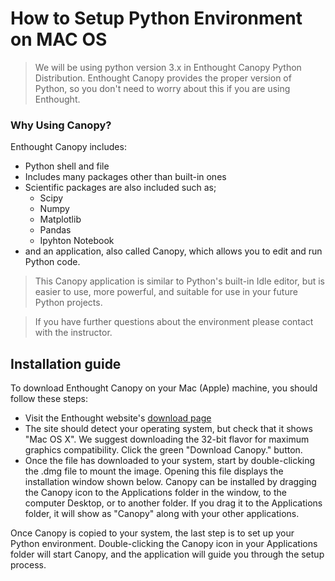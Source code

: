 # How to Setup Python Environment on MAC OS

> We will be using python version 3.x in Enthought Canopy Python Distribution. Enthought Canopy provides the proper version of Python, so you don't need to worry about this if you are using Enthought. 

### Why Using Canopy?
Enthought Canopy includes:
* Python shell and file 
* Includes many packages other than built-in ones
* Scientific packages are also included such as;
    - Scipy
    - Numpy
    - Matplotlib
    - Pandas
    - Ipyhton Notebook
* and an application, also called Canopy, which allows you to edit and run Python code.

> This Canopy application is similar to Python's built-in Idle editor, but is easier to use, more powerful, and suitable for use in your future Python projects.

> If you have further questions about the environment please contact with the instructor.

## Installation guide

To download Enthought Canopy on your Mac (Apple) machine, you should follow these steps:

* Visit the Enthought website's [download page](https://www.enthought.com/downloads/)
* The site should detect your operating system, but check that it shows "Mac OS X". We suggest downloading the 32-bit flavor for maximum graphics compatibility. Click the green "Download Canopy." button.
* Once the file has downloaded to your system, start by double-clicking the .dmg file to mount the image. Opening this file displays the installation window shown below. Canopy can be installed by dragging the Canopy icon to the Applications folder in the window, to the computer Desktop, or to another folder. If you drag it to the Applications folder, it will show as "Canopy" along with your other applications.

Once Canopy is copied to your system, the last step is to set up your Python environment. Double-clicking the Canopy icon in your Applications folder will start Canopy, and the application will guide you through the setup process.